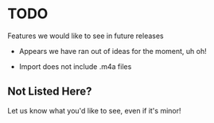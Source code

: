 # TODO

Features we would like to see in future releases

* Appears we have ran out of ideas for the moment, uh oh!

* Import does not include .m4a files

Not Listed Here?
----------------

Let us know what you'd like to see, even if it's minor!
